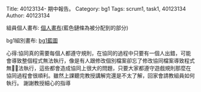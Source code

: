 Title: 40123134- 期中報告。
Category: bg1
Tags: scrum1, task1, 40123134
Author: 40123134


<!-- PELICAN_END_SUMMARY -->


組員個人畫布: <a href="http://cdw2bg1-40123156.rhcloud.com/bg1/scrum40123134_task1">個人畫布</a>(藍色鏈條為被分配到的部分)

bg1組別畫布: <a href="http://cdw2bg1-40123156.rhcloud.com/bg1/bg1_task1">bg1藍圖</a>

心得:協同真的需要每個人都遵守規則，在協同的過程中只要有一個人出錯，可能會導致整個程式無法執行，像是有人跟修改個別檔案卻忘了修改協同檔案導致程式無法執行，這些都會造成協同上很大的問題，只要大家都遵守遊戲規則那麼在協同過程會很順利。雖然上課聽完教授講解完還是不太了解，回家會請教組員如何執行。  謝謝教授細心的指導